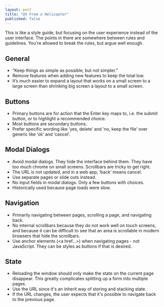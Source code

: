 ```yaml
---
layout: post
title: "UX From a Helicopter"
published: false
---
```


This is like a style guide, but focusing on the user experience instead of the user interface. The points in there are somewhere between rules and guidelines. You're allowed to break the rules, but argue well enough.

## General

- “Keep things as simple as possible, but not simpler.”
- Remove features when adding new features to keep the total low.
- It’s *much* easier to expand a layout that works on a small screen to a large screen than shrinking big screen a layout to a small screen.

## Buttons

- Primary buttons are for action that the Enter key maps to, i.e. the submit button, or to highlight a recommended choice.
- Most buttons are secondary buttons.
- Prefer specific wording like ‘yes, delete’ and ‘no, keep the file’ over generic like ‘ok’ and ‘cancel’.

## Modal Dialogs

- Avoid modal dialogs. They hide the interface behind them. They have too much chrome on small screens. Scrollbars are tricky to get right.
- The URL is not updated, and in a web app, ‘back’ means cancel.
- Use separate pages or slide outs instead.
- No input fields in modal dialogs. Only a few buttons with choices.
- Historically used because page loads were slow.

## Navigation

- Primarily navigating between pages, scrolling a page, and navigating back.
- No internal scrollbars because they do not work well on touch screens, and because it can be difficult to see that an area is scrollable in modern browsers that hide the scrollbars.
- Use anchor elements (&lt;a href...&gt;) when navigating pages - not JavaScript. They can be styles as buttons if that is desired.

## State

- Reloading the window should only make the state on the current page disappear. This greatly complicates splitting up a form into multiple pages.
- Use the URL since it's an inherit way of storing and stacking state.
- If the URL changes, the user expects that it's possible to navigate back to the previous page.
